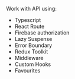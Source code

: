 Work with API using:

* Typescript
* React Route
* Firebase authorization
* Lazy Suspense
* Error Boundary
* Redux Toolkit
* Middleware
* Custom Hooks
* Favourites
